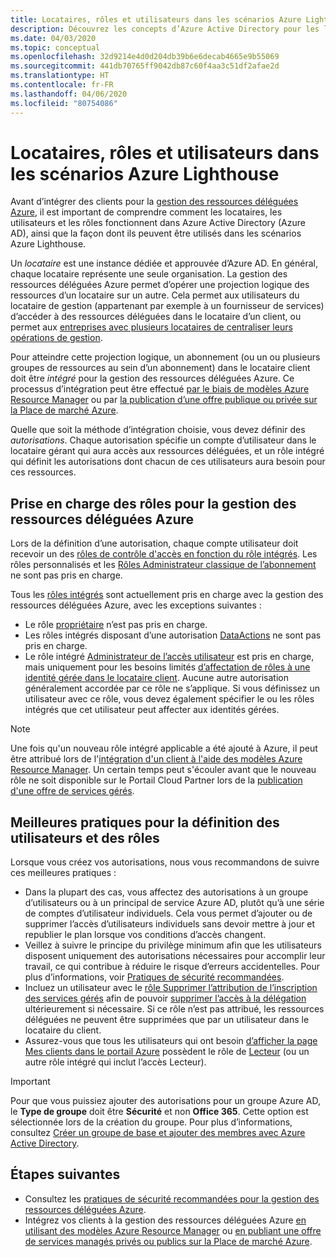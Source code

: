 ```yaml
---
title: Locataires, rôles et utilisateurs dans les scénarios Azure Lighthouse
description: Découvrez les concepts d’Azure Active Directory pour les locataires, les utilisateurs et les rôles, ainsi que la façon dont ils peuvent être utilisés dans les scénarios Azure Lighthouse.
ms.date: 04/03/2020
ms.topic: conceptual
ms.openlocfilehash: 32d9214e4d0d204db39b6e6decab4665e9b55069
ms.sourcegitcommit: 441db70765ff9042db87c60f4aa3c51df2afae2d
ms.translationtype: HT
ms.contentlocale: fr-FR
ms.lasthandoff: 04/06/2020
ms.locfileid: "80754086"
---
```

# <a name="tenants-roles-and-users-in-azure-lighthouse-scenarios"></a>Locataires, rôles et utilisateurs dans les scénarios Azure Lighthouse

Avant d’intégrer des clients pour la [gestion des ressources déléguées Azure](azure-delegated-resource-management.md), il est important de comprendre comment les locataires, les utilisateurs et les rôles fonctionnent dans Azure Active Directory (Azure AD), ainsi que la façon dont ils peuvent être utilisés dans les scénarios Azure Lighthouse.

Un *locataire* est une instance dédiée et approuvée d’Azure AD. En général, chaque locataire représente une seule organisation. La gestion des ressources déléguées Azure permet d’opérer une projection logique des ressources d’un locataire sur un autre. Cela permet aux utilisateurs du locataire de gestion (appartenant par exemple à un fournisseur de services) d’accéder à des ressources déléguées dans le locataire d’un client, ou permet aux [entreprises avec plusieurs locataires de centraliser leurs opérations de gestion](enterprise.md).

Pour atteindre cette projection logique, un abonnement (ou un ou plusieurs groupes de ressources au sein d’un abonnement) dans le locataire client doit être *intégré* pour la gestion des ressources déléguées Azure. Ce processus d’intégration peut être effectué [par le biais de modèles Azure Resource Manager](../how-to/onboard-customer.md) ou par [la publication d’une offre publique ou privée sur la Place de marché Azure](../how-to/publish-managed-services-offers.md).

Quelle que soit la méthode d’intégration choisie, vous devez définir des *autorisations*. Chaque autorisation spécifie un compte d’utilisateur dans le locataire gérant qui aura accès aux ressources déléguées, et un rôle intégré qui définit les autorisations dont chacun de ces utilisateurs aura besoin pour ces ressources.

## <a name="role-support-for-azure-delegated-resource-management"></a>Prise en charge des rôles pour la gestion des ressources déléguées Azure

Lors de la définition d’une autorisation, chaque compte utilisateur doit recevoir un des [rôles de contrôle d'accès en fonction du rôle intégrés](../../role-based-access-control/built-in-roles.md). Les rôles personnalisés et les [Rôles Administrateur classique de l’abonnement](../../role-based-access-control/classic-administrators.md) ne sont pas pris en charge.

Tous les [rôles intégrés](../../role-based-access-control/built-in-roles.md) sont actuellement pris en charge avec la gestion des ressources déléguées Azure, avec les exceptions suivantes :

- Le rôle [propriétaire](../../role-based-access-control/built-in-roles.md#owner) n’est pas pris en charge.
- Les rôles intégrés disposant d’une autorisation [DataActions](../../role-based-access-control/role-definitions.md#dataactions) ne sont pas pris en charge.
- Le rôle intégré [Administrateur de l’accès utilisateur](../../role-based-access-control/built-in-roles.md#user-access-administrator) est pris en charge, mais uniquement pour les besoins limités [d’affectation de rôles à une identité gérée dans le locataire client](../how-to/deploy-policy-remediation.md#create-a-user-who-can-assign-roles-to-a-managed-identity-in-the-customer-tenant). Aucune autre autorisation généralement accordée par ce rôle ne s’applique. Si vous définissez un utilisateur avec ce rôle, vous devez également spécifier le ou les rôles intégrés que cet utilisateur peut affecter aux identités gérées.

> [!NOTE]
> Une fois qu'un nouveau rôle intégré applicable a été ajouté à Azure, il peut être attribué lors de l'[intégration d'un client à l'aide des modèles Azure Resource Manager](../how-to/onboard-customer.md). Un certain temps peut s'écouler avant que le nouveau rôle ne soit disponible sur le Portail Cloud Partner lors de la [publication d'une offre de services gérés](../how-to/publish-managed-services-offers.md).

## <a name="best-practices-for-defining-users-and-roles"></a>Meilleures pratiques pour la définition des utilisateurs et des rôles

Lorsque vous créez vos autorisations, nous vous recommandons de suivre ces meilleures pratiques :

- Dans la plupart des cas, vous affectez des autorisations à un groupe d’utilisateurs ou à un principal de service Azure AD, plutôt qu’à une série de comptes d’utilisateur individuels. Cela vous permet d’ajouter ou de supprimer l’accès d’utilisateurs individuels sans devoir mettre à jour et republier le plan lorsque vos conditions d’accès changent.
- Veillez à suivre le principe du privilège minimum afin que les utilisateurs disposent uniquement des autorisations nécessaires pour accomplir leur travail, ce qui contribue à réduire le risque d’erreurs accidentelles. Pour plus d’informations, voir [Pratiques de sécurité recommandées](../concepts/recommended-security-practices.md).
- Incluez un utilisateur avec le [rôle Supprimer l’attribution de l’inscription des services gérés](../../role-based-access-control/built-in-roles.md#managed-services-registration-assignment-delete-role) afin de pouvoir [supprimer l’accès à la délégation](../how-to/onboard-customer.md#remove-access-to-a-delegation) ultérieurement si nécessaire. Si ce rôle n’est pas attribué, les ressources déléguées ne peuvent être supprimées que par un utilisateur dans le locataire du client.
- Assurez-vous que tous les utilisateurs qui ont besoin [d’afficher la page Mes clients dans le portail Azure](../how-to/view-manage-customers.md) possèdent le rôle de [Lecteur](../../role-based-access-control/built-in-roles.md#reader) (ou un autre rôle intégré qui inclut l’accès Lecteur).

> [!IMPORTANT]
> Pour que vous puissiez ajouter des autorisations pour un groupe Azure AD, le **Type de groupe** doit être **Sécurité** et non **Office 365**. Cette option est sélectionnée lors de la création du groupe. Pour plus d’informations, consultez [Créer un groupe de base et ajouter des membres avec Azure Active Directory](../../active-directory/fundamentals/active-directory-groups-create-azure-portal.md).

## <a name="next-steps"></a>Étapes suivantes

- Consultez les [pratiques de sécurité recommandées pour la gestion des ressources déléguées Azure](recommended-security-practices.md).
- Intégrez vos clients à la gestion des ressources déléguées Azure [en utilisant des modèles Azure Resource Manager](../how-to/onboard-customer.md) ou [en publiant une offre de services managés privés ou publics sur la Place de marché Azure](../how-to/publish-managed-services-offers.md).
